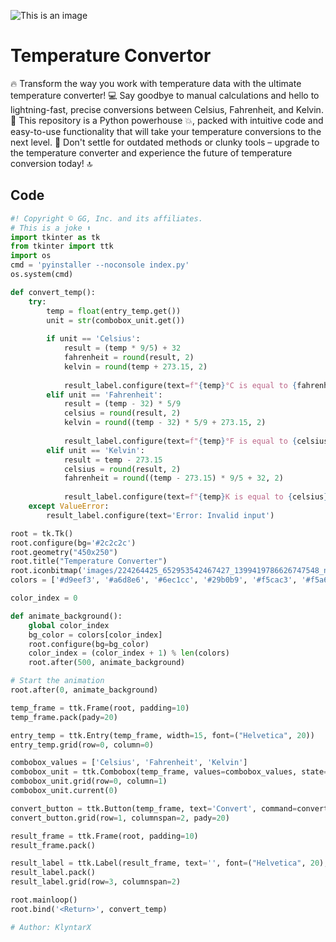 ![This is an image](KlyntarXgaming/A-temprature-convertor-Kelvin-available/temperatureconvertor.png)
# Temperature Convertor

🔥 Transform the way you work with temperature data with the ultimate temperature converter! 💻 Say goodbye to manual calculations and hello to lightning-fast, precise conversions between Celsius, Fahrenheit, and Kelvin. 🧪 This repository is a Python powerhouse 💥, packed with intuitive code and easy-to-use functionality that will take your temperature conversions to the next level. 🚀 Don't settle for outdated methods or clunky tools – upgrade to the temperature converter and experience the future of temperature conversion today! 🔝


## Code
```python
#! Copyright © GG, Inc. and its affiliates.
# This is a joke ⬆️
import tkinter as tk
from tkinter import ttk
import os
cmd = 'pyinstaller --noconsole index.py'
os.system(cmd)

def convert_temp():
    try:
        temp = float(entry_temp.get())
        unit = str(combobox_unit.get())
        
        if unit == 'Celsius':
            result = (temp * 9/5) + 32
            fahrenheit = round(result, 2)
            kelvin = round(temp + 273.15, 2)
            
            result_label.configure(text=f"{temp}°C is equal to {fahrenheit}°F and {kelvin}K")
        elif unit == 'Fahrenheit':
            result = (temp - 32) * 5/9
            celsius = round(result, 2)
            kelvin = round((temp - 32) * 5/9 + 273.15, 2)
            
            result_label.configure(text=f"{temp}°F is equal to {celsius}°C and {kelvin}K")
        elif unit == 'Kelvin':
            result = temp - 273.15
            celsius = round(result, 2)
            fahrenheit = round((temp - 273.15) * 9/5 + 32, 2)
            
            result_label.configure(text=f"{temp}K is equal to {celsius}°C and {fahrenheit}°F")
    except ValueError:
        result_label.configure(text='Error: Invalid input')

root = tk.Tk()
root.configure(bg='#2c2c2c')
root.geometry("450x250")
root.title("Temperature Converter")
root.iconbitmap('images/224264425_652953542467427_1399419786626747548_n.jpg')
colors = ['#d9eef3', '#a6d8e6', '#6ec1cc', '#29b0b9', '#f5cac3', '#f5a683', '#f57f17', '#f5d63d', '#e5e5e5', '#c5c5c5', '#a5a5a5', '#858585', '#f8e1a3', '#f5b349', '#ed8b00', '#d64200', '#f1e3dd', '#d0b095', '#af7d5a', '#8e4b20', '#d3d3d3', '#a9a9a9', '#808080', '#696969']

color_index = 0

def animate_background():
    global color_index
    bg_color = colors[color_index]
    root.configure(bg=bg_color)
    color_index = (color_index + 1) % len(colors)
    root.after(500, animate_background)

# Start the animation
root.after(0, animate_background)

temp_frame = ttk.Frame(root, padding=10)
temp_frame.pack(pady=20)

entry_temp = ttk.Entry(temp_frame, width=15, font=("Helvetica", 20))
entry_temp.grid(row=0, column=0)

combobox_values = ['Celsius', 'Fahrenheit', 'Kelvin']
combobox_unit = ttk.Combobox(temp_frame, values=combobox_values, state='readonly', font=("Helvetica", 20))
combobox_unit.grid(row=0, column=1)
combobox_unit.current(0)

convert_button = ttk.Button(temp_frame, text='Convert', command=convert_temp, padding=5)
convert_button.grid(row=1, columnspan=2, pady=20)

result_frame = ttk.Frame(root, padding=10)
result_frame.pack()

result_label = ttk.Label(result_frame, text='', font=("Helvetica", 20), foreground='white', background='#2c2c2c')
result_label.pack()
result_label.grid(row=3, columnspan=2)

root.mainloop()
root.bind('<Return>', convert_temp)

# Author: KlyntarX
```
